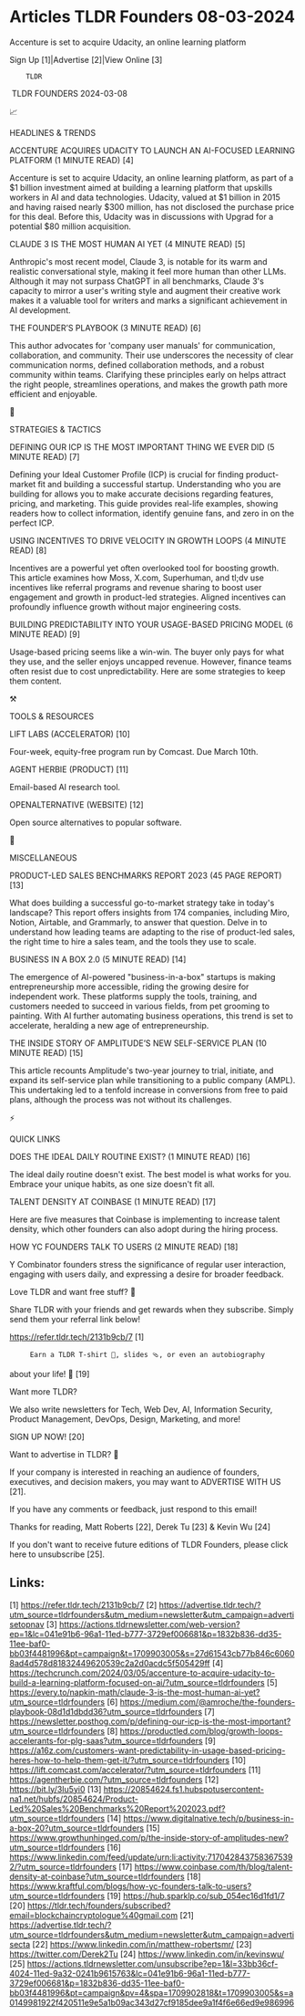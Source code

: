 # Articles TLDR Founders 08-03-2024

Accenture is set to acquire Udacity, an online learning platform  

 Sign Up [1]|Advertise [2]|View Online [3] 

		TLDR 

 TLDR FOUNDERS 2024-03-08

📈 

HEADLINES & TRENDS

 ACCENTURE ACQUIRES UDACITY TO LAUNCH AN AI-FOCUSED LEARNING PLATFORM
(1 MINUTE READ) [4] 

 Accenture is set to acquire Udacity, an online learning platform, as
part of a $1 billion investment aimed at building a learning platform
that upskills workers in AI and data technologies. Udacity, valued at
$1 billion in 2015 and having raised nearly $300 million, has not
disclosed the purchase price for this deal. Before this, Udacity was
in discussions with Upgrad for a potential $80 million acquisition. 

 CLAUDE 3 IS THE MOST HUMAN AI YET (4 MINUTE READ) [5] 

 Anthropic's most recent model, Claude 3, is notable for its warm and
realistic conversational style, making it feel more human than other
LLMs. Although it may not surpass ChatGPT in all benchmarks, Claude
3's capacity to mirror a user's writing style and augment their
creative work makes it a valuable tool for writers and marks a
significant achievement in AI development. 

 THE FOUNDER’S PLAYBOOK (3 MINUTE READ) [6] 

 This author advocates for 'company user manuals' for communication,
collaboration, and community. Their use underscores the necessity of
clear communication norms, defined collaboration methods, and a robust
community within teams. Clarifying these principles early on helps
attract the right people, streamlines operations, and makes the growth
path more efficient and enjoyable. 

🧠 

STRATEGIES & TACTICS

 DEFINING OUR ICP IS THE MOST IMPORTANT THING WE EVER DID (5 MINUTE
READ) [7] 

 Defining your Ideal Customer Profile (ICP) is crucial for finding
product-market fit and building a successful startup. Understanding
who you are building for allows you to make accurate decisions
regarding features, pricing, and marketing. This guide provides
real-life examples, showing readers how to collect information,
identify genuine fans, and zero in on the perfect ICP. 

 USING INCENTIVES TO DRIVE VELOCITY IN GROWTH LOOPS (4 MINUTE READ)
[8] 

 Incentives are a powerful yet often overlooked tool for boosting
growth. This article examines how Moss, X.com, Superhuman, and tl;dv
use incentives like referral programs and revenue sharing to boost
user engagement and growth in product-led strategies. Aligned
incentives can profoundly influence growth without major engineering
costs. 

 BUILDING PREDICTABILITY INTO YOUR USAGE-BASED PRICING MODEL (6 MINUTE
READ) [9] 

 Usage-based pricing seems like a win-win. The buyer only pays for
what they use, and the seller enjoys uncapped revenue. However,
finance teams often resist due to cost unpredictability. Here are some
strategies to keep them content. 

⚒️ 

TOOLS & RESOURCES

 LIFT LABS (ACCELERATOR) [10] 

 Four-week, equity-free program run by Comcast. Due March 10th. 

 AGENT HERBIE (PRODUCT) [11] 

 Email-based AI research tool. 

 OPENALTERNATIVE (WEBSITE) [12] 

 Open source alternatives to popular software. 

🎁 

MISCELLANEOUS

 PRODUCT-LED SALES BENCHMARKS REPORT 2023 (45 PAGE REPORT) [13] 

 What does building a successful go-to-market strategy take in today's
landscape? This report offers insights from 174 companies, including
Miro, Notion, Airtable, and Grammarly, to answer that question. Delve
in to understand how leading teams are adapting to the rise of
product-led sales, the right time to hire a sales team, and the tools
they use to scale. 

 BUSINESS IN A BOX 2.0 (5 MINUTE READ) [14] 

 The emergence of AI-powered "business-in-a-box" startups is making
entrepreneurship more accessible, riding the growing desire for
independent work. These platforms supply the tools, training, and
customers needed to succeed in various fields, from pet grooming to
painting. With AI further automating business operations, this trend
is set to accelerate, heralding a new age of entrepreneurship. 

 THE INSIDE STORY OF AMPLITUDE’S NEW SELF-SERVICE PLAN (10 MINUTE
READ) [15] 

 This article recounts Amplitude's two-year journey to trial,
initiate, and expand its self-service plan while transitioning to a
public company (AMPL). This undertaking led to a tenfold increase in
conversions from free to paid plans, although the process was not
without its challenges. 

⚡ 

QUICK LINKS

 DOES THE IDEAL DAILY ROUTINE EXIST? (1 MINUTE READ) [16] 

 The ideal daily routine doesn't exist. The best model is what works
for you. Embrace your unique habits, as one size doesn't fit all. 

 TALENT DENSITY AT COINBASE (1 MINUTE READ) [17] 

 Here are five measures that Coinbase is implementing to increase
talent density, which other founders can also adopt during the hiring
process. 

 HOW YC FOUNDERS TALK TO USERS (2 MINUTE READ) [18] 

 Y Combinator founders stress the significance of regular user
interaction, engaging with users daily, and expressing a desire for
broader feedback. 

Love TLDR and want free stuff? 🎁

 Share TLDR with your friends and get rewards when they subscribe.
Simply send them your referral link below! 

 https://refer.tldr.tech/2131b9cb/7 [1] 

		 Earn a TLDR T-shirt 👕, slides 🩴, or even an autobiography
about your life! 🤯 [19] 

Want more TLDR?

 We also write newsletters for Tech, Web Dev, AI, Information
Security, Product Management, DevOps, Design, Marketing, and more! 

SIGN UP NOW! [20] 

Want to advertise in TLDR? 📰

 If your company is interested in reaching an audience of founders,
executives, and decision makers, you may want to ADVERTISE WITH US
[21]. 

 If you have any comments or feedback, just respond to this email! 

Thanks for reading, 
Matt Roberts [22], Derek Tu [23] & Kevin Wu [24] 

If you don't want to receive future editions of TLDR Founders,
please click here to unsubscribe [25]. 

 

Links:
------
[1] https://refer.tldr.tech/2131b9cb/7
[2] https://advertise.tldr.tech/?utm_source=tldrfounders&utm_medium=newsletter&utm_campaign=advertisetopnav
[3] https://actions.tldrnewsletter.com/web-version?ep=1&lc=041e91b6-96a1-11ed-b777-3729ef006681&p=1832b836-dd35-11ee-baf0-bb03f4481996&pt=campaign&t=1709903005&s=27d61543cb77b846c60608ad4d578d81832449620539c2a2d0acdc5f505429ff
[4] https://techcrunch.com/2024/03/05/accenture-to-acquire-udacity-to-build-a-learning-platform-focused-on-ai/?utm_source=tldrfounders
[5] https://every.to/napkin-math/claude-3-is-the-most-human-ai-yet?utm_source=tldrfounders
[6] https://medium.com/@amroche/the-founders-playbook-08d1d1dbdd36?utm_source=tldrfounders
[7] https://newsletter.posthog.com/p/defining-our-icp-is-the-most-important?utm_source=tldrfounders
[8] https://productled.com/blog/growth-loops-accelerants-for-plg-saas?utm_source=tldrfounders
[9] https://a16z.com/customers-want-predictability-in-usage-based-pricing-heres-how-to-help-them-get-it/?utm_source=tldrfounders
[10] https://lift.comcast.com/accelerator/?utm_source=tldrfounders
[11] https://agentherbie.com/?utm_source=tldrfounders
[12] https://bit.ly/3Iu5yi0
[13] https://20854624.fs1.hubspotusercontent-na1.net/hubfs/20854624/Product-Led%20Sales%20Benchmarks%20Report%202023.pdf?utm_source=tldrfounders
[14] https://www.digitalnative.tech/p/business-in-a-box-20?utm_source=tldrfounders
[15] https://www.growthunhinged.com/p/the-inside-story-of-amplitudes-new?utm_source=tldrfounders
[16] https://www.linkedin.com/feed/update/urn:li:activity:7170428437583675392/?utm_source=tldrfounders
[17] https://www.coinbase.com/th/blog/talent-density-at-coinbase?utm_source=tldrfounders
[18] https://www.kraftful.com/blogs/how-yc-founders-talk-to-users?utm_source=tldrfounders
[19] https://hub.sparklp.co/sub_054ec16d1fd1/7
[20] https://tldr.tech/founders/subscribed?email=blockchaincryptologue%40gmail.com
[21] https://advertise.tldr.tech/?utm_source=tldrfounders&utm_medium=newsletter&utm_campaign=advertisecta
[22] https://www.linkedin.com/in/matthew-robertsmr/
[23] https://twitter.com/Derek2Tu
[24] https://www.linkedin.com/in/kevinswu/
[25] https://actions.tldrnewsletter.com/unsubscribe?ep=1&l=33bb36cf-4024-11ed-9a32-0241b9615763&lc=041e91b6-96a1-11ed-b777-3729ef006681&p=1832b836-dd35-11ee-baf0-bb03f4481996&pt=campaign&pv=4&spa=1709902818&t=1709903005&s=a0149981922f420511e9e5a1b09ac343d27cf9185dee9a1f4f6e66ed9e986996